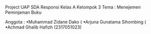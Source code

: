 Project UAP SDA Responsi 
Kelas A 
Kelompok 3
Tema : Menejemen Peminjaman Buku 

Anggota :
•Muhammad Zidane Dako (
•Arjuna Gunatama Sihombing (
•Achmad Ghalib Hafizh (2317051023) 
